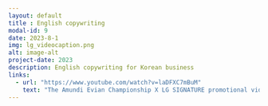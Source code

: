 ```yaml
---
layout: default
title : English copywriting
modal-id: 9
date: 2023-8-1
img: lg_videocaption.png
alt: image-alt
project-date: 2023
description: English copywriting for Korean business
links:
  - url: "https://www.youtube.com/watch?v=laDFXC7mBuM"
    text: "The Amundi Evian Championship X LG SIGNATURE promotional video copywriting"
---
```

